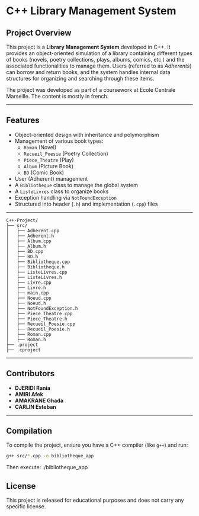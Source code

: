 # C++ Library Management System

## Project Overview

This project is a **Library Management System** developed in C++. It provides an object-oriented simulation of a library containing different types of books (novels, poetry collections, plays, albums, comics, etc.) and the associated functionalities to manage them. Users (referred to as *Adherents*) can borrow and return books, and the system handles internal data structures for organizing and searching through these items.

The project was developed as part of a coursework at Ecole Centrale Marseille. The content is mostly in french.

---

## Features

- Object-oriented design with inheritance and polymorphism
- Management of various book types:
  - `Roman` (Novel)
  - `Recueil_Poesie` (Poetry Collection)
  - `Piece_Theatre` (Play)
  - `Album` (Picture Book)
  - `BD` (Comic Book)
- User (Adherent) management
- A `Bibliotheque` class to manage the global system
- A `ListeLivres` class to organize books
- Exception handling via `NotFoundException`
- Structured into header (`.h`) and implementation (`.cpp`) files

---
```
C++-Project/
├── src/
│   ├── Adherent.cpp
│   ├── Adherent.h
│   ├── Album.cpp
│   ├── Album.h
│   ├── BD.cpp
│   ├── BD.h
│   ├── Bibliotheque.cpp
│   ├── Bibliotheque.h
│   ├── ListeLivres.cpp
│   ├── ListeLivres.h
│   ├── Livre.cpp
│   ├── Livre.h
│   ├── main.cpp
│   ├── Noeud.cpp
│   ├── Noeud.h
│   ├── NotFoundException.h
│   ├── Piece_Theatre.cpp
│   ├── Piece_Theatre.h
│   ├── Recueil_Poesie.cpp
│   ├── Recueil_Poesie.h
│   ├── Roman.cpp
│   ├── Roman.h
├── .project
├── .cproject
```
---

## Contributors

- **DJERIDI Rania**
- **AMIRI Afek**
- **AMAKRANE Ghada**
- **CARLIN Esteban**

---

## Compilation

To compile the project, ensure you have a C++ compiler (like `g++`) and run:

```bash
g++ src/*.cpp -o bibliotheque_app
```

Then execute:
./bibliotheque_app

## License
This project is released for educational purposes and does not carry any specific license.
